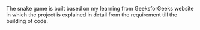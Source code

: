 The snake game is built based on my learning from GeeksforGeeks website in which the project is explained in detail from the requirement till the building of code.
